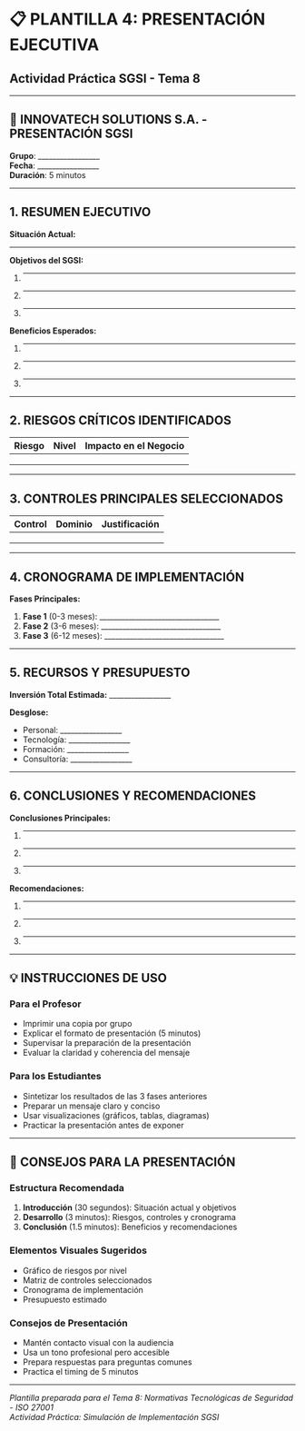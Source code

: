 # 📋 PLANTILLA 4: PRESENTACIÓN EJECUTIVA
## Actividad Práctica SGSI - Tema 8

---

## 📄 **INNOVATECH SOLUTIONS S.A. - PRESENTACIÓN SGSI**

**Grupo**: _________________  
**Fecha**: _________________  
**Duración**: 5 minutos

---

## 1. RESUMEN EJECUTIVO

**Situación Actual:**
_________________________________

**Objetivos del SGSI:**
1. _________________________________
2. _________________________________
3. _________________________________

**Beneficios Esperados:**
1. _________________________________
2. _________________________________
3. _________________________________

---

## 2. RIESGOS CRÍTICOS IDENTIFICADOS

| **Riesgo** | **Nivel** | **Impacto en el Negocio** |
|------------|-----------|---------------------------|
| | | |
| | | |
| | | |

---

## 3. CONTROLES PRINCIPALES SELECCIONADOS

| **Control** | **Dominio** | **Justificación** |
|-------------|-------------|-------------------|
| | | |
| | | |
| | | |

---

## 4. CRONOGRAMA DE IMPLEMENTACIÓN

**Fases Principales:**
1. **Fase 1** (0-3 meses): _________________________________
2. **Fase 2** (3-6 meses): _________________________________
3. **Fase 3** (6-12 meses): _________________________________

---

## 5. RECURSOS Y PRESUPUESTO

**Inversión Total Estimada:** _________________

**Desglose:**
- Personal: _________________
- Tecnología: _________________
- Formación: _________________
- Consultoría: _________________

---

## 6. CONCLUSIONES Y RECOMENDACIONES

**Conclusiones Principales:**
1. _________________________________
2. _________________________________
3. _________________________________

**Recomendaciones:**
1. _________________________________
2. _________________________________
3. _________________________________

---

## 💡 **INSTRUCCIONES DE USO**

### **Para el Profesor**
- Imprimir una copia por grupo
- Explicar el formato de presentación (5 minutos)
- Supervisar la preparación de la presentación
- Evaluar la claridad y coherencia del mensaje

### **Para los Estudiantes**
- Sintetizar los resultados de las 3 fases anteriores
- Preparar un mensaje claro y conciso
- Usar visualizaciones (gráficos, tablas, diagramas)
- Practicar la presentación antes de exponer

---

## 🎯 **CONSEJOS PARA LA PRESENTACIÓN**

### **Estructura Recomendada**
1. **Introducción** (30 segundos): Situación actual y objetivos
2. **Desarrollo** (3 minutos): Riesgos, controles y cronograma
3. **Conclusión** (1.5 minutos): Beneficios y recomendaciones

### **Elementos Visuales Sugeridos**
- Gráfico de riesgos por nivel
- Matriz de controles seleccionados
- Cronograma de implementación
- Presupuesto estimado

### **Consejos de Presentación**
- Mantén contacto visual con la audiencia
- Usa un tono profesional pero accesible
- Prepara respuestas para preguntas comunes
- Practica el timing de 5 minutos

---

*Plantilla preparada para el Tema 8: Normativas Tecnológicas de Seguridad - ISO 27001*  
*Actividad Práctica: Simulación de Implementación SGSI*
